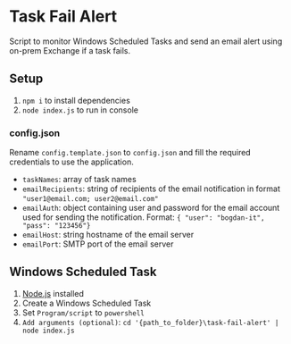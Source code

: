 # Task Fail Alert

Script to monitor Windows Scheduled Tasks and send an email alert using on-prem Exchange if a task fails.

## Setup

1. `npm i` to install dependencies
2. `node index.js` to run in console

### config.json

Rename `config.template.json` to `config.json` and fill the required credentials to use the application.

- `taskNames`: array of task names
- `emailRecipients`: string of recipients of the email notification in format `"user1@email.com; user2@email.com"`
- `emailAuth`: object containing user and password for the email account used for sending the notification. Format: `{ "user": "bogdan-it", "pass": "123456"}`
- `emailHost`: string hostname of the email server
- `emailPort`: SMTP port of the email server

## Windows Scheduled Task

1. [Node.js](https://nodejs.org/en/download) installed
2. Create a Windows Scheduled Task
3. Set `Program/script` to `powershell`
4. `Add arguments (optional)`: `cd '{path_to_folder}\task-fail-alert' | node index.js`

